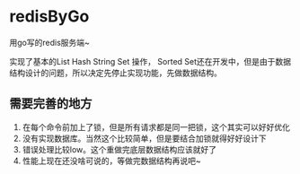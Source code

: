 # redisByGo
用go写的redis服务端~

实现了基本的List Hash String Set 操作， Sorted Set还在开发中，但是由于数据结构设计的问题，所以决定先停止实现功能，先做数据结构。

## 需要完善的地方
1. 在每个命令前加上了锁，但是所有请求都是同一把锁，这个其实可以好好优化
2. 没有实现数据库。当然这个比较简单，但是要结合加锁就得好好设计下
3. 错误处理比较low。这个重做完底层数据结构应该就好了
4. 性能上现在还没啥可说的，等做完数据结构再说吧~
